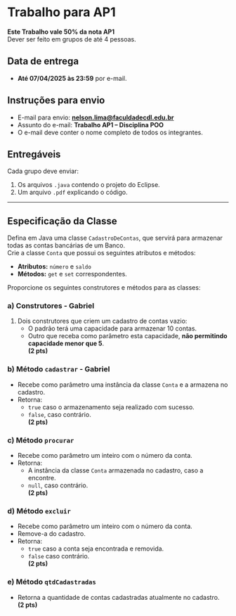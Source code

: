# Trabalho para AP1

**Este Trabalho vale 50% da nota AP1**  
Dever ser feito em grupos de até 4 pessoas.  

## Data de entrega
- **Até 07/04/2025 às 23:59** por e-mail.

## Instruções para envio
- E-mail para envio: **nelson.lima@faculdadecdl.edu.br**  
- Assunto do e-mail: **Trabalho AP1 – Disciplina POO**  
- O e-mail deve conter o nome completo de todos os integrantes.

## Entregáveis
Cada grupo deve enviar:  
1. Os arquivos `.java` contendo o projeto do Eclipse.  
2. Um arquivo `.pdf` explicando o código.  

---

## Especificação da Classe

Defina em Java uma classe `CadastroDeContas`, que servirá para armazenar todas as contas bancárias de um Banco.  
Crie a classe `Conta` que possui os seguintes atributos e métodos:  
- **Atributos:** `número` e `saldo`  
- **Métodos:** `get` e `set` correspondentes.

Proporcione os seguintes construtores e métodos para as classes:  

### a) Construtores - Gabriel
1. Dois construtores que criem um cadastro de contas vazio:
   - O padrão terá uma capacidade para armazenar 10 contas.
   - Outro que receba como parâmetro esta capacidade, **não permitindo capacidade menor que 5**.  
   **(2 pts)**

### b) Método `cadastrar` - Gabriel
- Recebe como parâmetro uma instância da classe `Conta` e a armazena no cadastro.  
- Retorna:
  - `true` caso o armazenamento seja realizado com sucesso.
  - `false`, caso contrário.  
  **(2 pts)**

### c) Método `procurar`
- Recebe como parâmetro um inteiro com o número da conta.  
- Retorna:
  - A instância da classe `Conta` armazenada no cadastro, caso a encontre.
  - `null`, caso contrário.  
  **(2 pts)**

### d) Método `excluir`
- Recebe como parâmetro um inteiro com o número da conta.  
- Remove-a do cadastro.  
- Retorna:
  - `true` caso a conta seja encontrada e removida.
  - `false` caso contrário.  
  **(2 pts)**

### e) Método `qtdCadastradas`
- Retorna a quantidade de contas cadastradas atualmente no cadastro.  
**(2 pts)**
